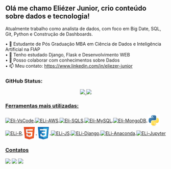 ## Olá me chamo Eliézer Junior, crio conteúdo sobre dados e tecnologia!

Atualmente trabalho como analista de dados, com foco em Big Date, SQL, Git, Python e Construção de Dashboards.

• 🔭 Estudante de Pós Graduação MBA em Ciência de Dados e Inteligência Artificial na FIAP </br>
• 🌱 Tenho estudado Django, Flask e Desenvolvimento WEB </br>
• 🤔 Posso colaborar com conhecimentos sobre Dados </br>
• 📫 Meu contato: https://www.linkedin.com/in/eliezer-junior

### GitHub Status:
<div align="center">
  <a href="https://github.com/ersjunior">
  <img height="200em" src="https://github-readme-stats.vercel.app/api?username=ersjunior&show_icons=true&theme=github_dark&include_all_commits=true&count_private=true"/>
  <img height="200em" src="https://github-readme-stats.vercel.app/api/top-langs/?username=ersjunior&layout=compact&langs_count=7&theme=github_dark"/>
</div>

### Ferramentas mais utilizadas:
<div style="display: inline_block">
  <img align="center" alt="Eli-VsCode" height="40" width="40" src="https://cdn.jsdelivr.net/gh/devicons/devicon@latest/icons/vscode/vscode-original.svg">
  <img align="center" alt="ELi-AWS" height="40" width="40" src="https://cdn.jsdelivr.net/gh/devicons/devicon@latest/icons/amazonwebservices/amazonwebservices-original-wordmark.svg">
  
  
  <img align="center" alt="Eli-SQLS" height="40" width="40" src="https://cdn.jsdelivr.net/gh/devicons/devicon@latest/icons/azuresqldatabase/azuresqldatabase-original.svg">
  <img align="center" alt="Eli-MySQL" height="40" width="40" src="https://cdn.jsdelivr.net/gh/devicons/devicon/icons/mysql/mysql-original-wordmark.svg">
  <img align="center" alt="Eli-MongoDB" height="40" width="40" src="https://cdn.jsdelivr.net/gh/devicons/devicon@latest/icons/mongodb/mongodb-original.svg">
  <img align="center" alt="Eli-Python" height="40" width="40" src="https://raw.githubusercontent.com/devicons/devicon/master/icons/python/python-original.svg">
  <img align="center" alt="ELi-R" height="40" width="40" src="https://cdn.jsdelivr.net/gh/devicons/devicon@latest/icons/r/r-original.svg">
  <img align="center" alt="Eli-HTML" height="40" width="40" src="https://raw.githubusercontent.com/devicons/devicon/master/icons/html5/html5-original.svg">
  <img align="center" alt="Eli-CSS" height="40" width="40" src="https://raw.githubusercontent.com/devicons/devicon/master/icons/css3/css3-original.svg">
  <img align="center" alt="ELi-JS" height="40" width="40" src="https://cdn.jsdelivr.net/gh/devicons/devicon/icons/javascript/javascript-original.svg">
  <img align="center" alt="ELi-Django" height="40" width="40" src="https://cdn.jsdelivr.net/gh/devicons/devicon@latest/icons/django/django-plain.svg">
  <img align="center" alt="ELi-Anaconda" height="40" width="40" src="https://cdn.jsdelivr.net/gh/devicons/devicon@latest/icons/anaconda/anaconda-original.svg">
  <img align="center" alt="ELi-Jupyter" height="40" width="40" src="https://cdn.jsdelivr.net/gh/devicons/devicon@latest/icons/jupyter/jupyter-original-wordmark.svg">
<!--
  <img align="center" alt="ELi-PS" height="30" width="40" src="https://cdn.jsdelivr.net/gh/devicons/devicon/icons/photoshop/photoshop-plain.svg">
  <img align="center" alt="ELi-PR" height="30" width="40" src="https://cdn.jsdelivr.net/gh/devicons/devicon/icons/premierepro/premierepro-plain.svg">
  <img align="right" alt="Eli-pic" height="150" style="border-radius:50px;" src="https://media-exp1.licdn.com/dms/image/C4D03AQGqXn1KOB5bdg/profile-displayphoto-shrink_800_800/0/1605293150240?e=1655337600&v=beta&t=iAcxFOwba35tA4oIdj6rikQcAZIJIDIqrLZ3eXrCEsI">
-->
</div>
  
### Contatos
<div> 
  <a href="https://www.youtube.com/channel/UCrqOYKmd9drRGumTiqet8ow" target="_blank"><img src="https://img.shields.io/badge/YouTube-FF0000?style=for-the-badge&logo=youtube&logoColor=white" target="_blank"></a>
  <a href = "mailto:ersjunior@gmail.com"><img src="https://img.shields.io/badge/-outlook-%23333?style=for-the-badge&logo=gmail&logoColor=white" target="_blank"></a>
  <a href="https://www.linkedin.com/in/eliezer-junior/" target="_blank"><img src="https://img.shields.io/badge/-LinkedIn-%230077B5?style=for-the-badge&logo=linkedin&logoColor=white" target="_blank"></a> 
</div>
